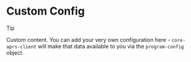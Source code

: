 # Custom Config

> [!TIP]
> Custom content. You can add your very own configuration here - ```core-aprs-client``` will make that data available to you via the ```program-config``` object.

